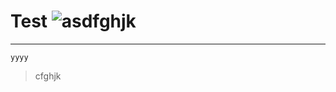 # Test ![asdfghjk](https://img.shields.io/badge/Zaru%C4%8Den%C4%9B-funguje-9cf?style=flat-square)
****
```fix
yyyy
```
> cfghjk